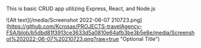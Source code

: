 This is basic CRUD app utilizing Express, React, and Node.js 

![Alt text](/media/Screenshot 2022-06-07 210723.png](https://github.com/Kcrosas/PROJECTS-travelAgency-FSA/blob/b5dbd81f3913ce3633d5a0810e64afb3be3b5e8e/media/Screenshot%202022-06-07%20210723.png?raw=true "Optional Title")

